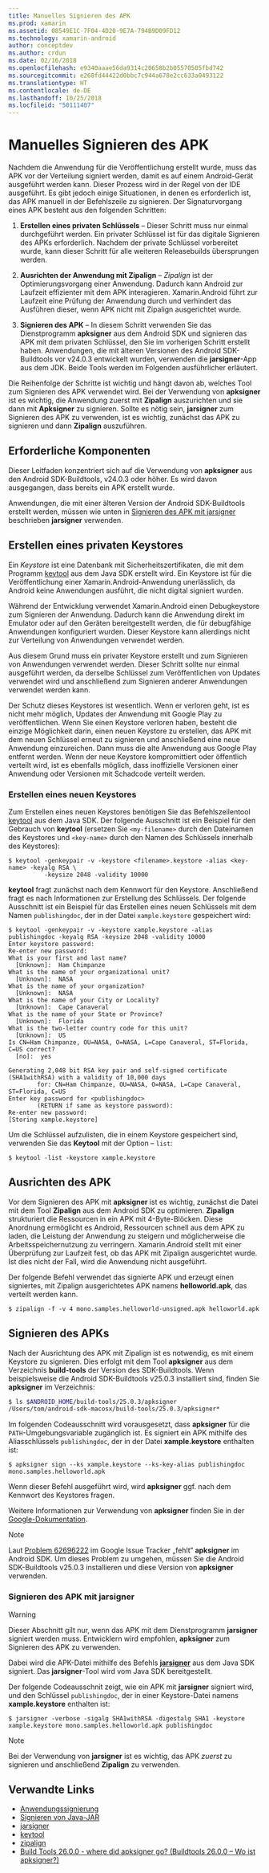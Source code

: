 ```yaml
---
title: Manuelles Signieren des APK
ms.prod: xamarin
ms.assetid: 08549E1C-7F04-4D20-9E7A-794B9D09FD12
ms.technology: xamarin-android
author: conceptdev
ms.author: crdun
ms.date: 02/16/2018
ms.openlocfilehash: e9340aaae56da9314c20658b2b05570505fbd742
ms.sourcegitcommit: e268fd44422d0bbc7c944a678e2cc633a0493122
ms.translationtype: HT
ms.contentlocale: de-DE
ms.lasthandoff: 10/25/2018
ms.locfileid: "50111407"
---
```

# <a name="manually-signing-the-apk"></a>Manuelles Signieren des APK


Nachdem die Anwendung für die Veröffentlichung erstellt wurde, muss das APK vor der Verteilung signiert werden, damit es auf einem Android-Gerät ausgeführt werden kann. Dieser Prozess wird in der Regel von der IDE ausgeführt. Es gibt jedoch einige Situationen, in denen es erforderlich ist, das APK manuell in der Befehlszeile zu signieren. Der Signaturvorgang eines APK besteht aus den folgenden Schritten:

1.   **Erstellen eines privaten Schlüssels** &ndash; Dieser Schritt muss nur einmal durchgeführt werden. Ein privater Schlüssel ist für das digitale Signieren des APKs erforderlich.
    Nachdem der private Schlüssel vorbereitet wurde, kann dieser Schritt für alle weiteren Releasebuilds übersprungen werden.

2.   **Ausrichten der Anwendung mit Zipalign** &ndash; *Zipalign* ist der Optimierungsvorgang einer Anwendung. Dadurch kann Android zur Laufzeit effizienter mit dem APK interagieren. Xamarin.Android führt zur Laufzeit eine Prüfung der Anwendung durch und verhindert das Ausführen dieser, wenn APK nicht mit Zipalign ausgerichtet wurde.

3.  **Signieren des APK** &ndash; In diesem Schritt verwenden Sie das Dienstprogramm **apksigner** aus dem Android SDK und signieren das APK mit dem privaten Schlüssel, den Sie im vorherigen Schritt erstellt haben. Anwendungen, die mit älteren Versionen des Android SDK-Buildtools vor v24.0.3 entwickelt wurden, verwenden die **jarsigner**-App aus dem JDK. Beide Tools werden im Folgenden ausführlicher erläutert. 

Die Reihenfolge der Schritte ist wichtig und hängt davon ab, welches Tool zum Signieren des APK verwendet wird. Bei der Verwendung von **apksigner** ist es wichtig, die Anwendung zuerst mit **Zipalign** auszurichten und sie dann mit **Apksigner** zu signieren.  Sollte es nötig sein, **jarsigner** zum Signieren des APK zu verwenden, ist es wichtig, zunächst das APK zu signieren und dann **Zipalign** auszuführen. 



## <a name="prerequisites"></a>Erforderliche Komponenten

Dieser Leitfaden konzentriert sich auf die Verwendung von **apksigner** aus den Android SDK-Buildtools, v24.0.3 oder höher. Es wird davon ausgegangen, dass bereits ein APK erstellt wurde.

Anwendungen, die mit einer älteren Version der Android SDK-Buildtools erstellt werden, müssen wie unten in [Signieren des APK mit jarsigner](#Sign_the_APK_with_jarsigner) beschrieben **jarsigner** verwenden.



## <a name="create-a-private-keystore"></a>Erstellen eines privaten Keystores

Ein *Keystore* ist eine Datenbank mit Sicherheitszertifikaten, die mit dem Programm [keytool](https://docs.oracle.com/javase/8/docs/technotes/tools/unix/keytool.html) aus dem Java SDK erstellt wird. Ein Keystore ist für die Veröffentlichung einer Xamarin.Android-Anwendung unerlässlich, da Android keine Anwendungen ausführt, die nicht digital signiert wurden.

Während der Entwicklung verwendet Xamarin.Android einen Debugkeystore zum Signieren der Anwendung. Dadurch kann die Anwendung direkt im Emulator oder auf den Geräten bereitgestellt werden, die für debugfähige Anwendungen konfiguriert wurden.
Dieser Keystore kann allerdings nicht zur Verteilung von Anwendungen verwendet werden.

Aus diesem Grund muss ein privater Keystore erstellt und zum Signieren von Anwendungen verwendet werden. Dieser Schritt sollte nur einmal ausgeführt werden, da derselbe Schlüssel zum Veröffentlichen von Updates verwendet wird und anschließend zum Signieren anderer Anwendungen verwendet werden kann.

Der Schutz dieses Keystores ist wesentlich. Wenn er verloren geht, ist es nicht mehr möglich, Updates der Anwendung mit Google Play zu veröffentlichen.
Wenn Sie einen Keystore verloren haben, besteht die einzige Möglichkeit darin, einen neuen Keystore zu erstellen, das APK mit dem neuen Schlüssel erneut zu signieren und anschließend eine neue Anwendung einzureichen. Dann muss die alte Anwendung aus Google Play entfernt werden. Wenn der neue Keystore kompromittiert oder öffentlich verteilt wird, ist es ebenfalls möglich, dass inoffizielle Versionen einer Anwendung oder Versionen mit Schadcode verteilt werden.



### <a name="create-a-new-keystore"></a>Erstellen eines neuen Keystores

Zum Erstellen eines neuen Keystores benötigen Sie das Befehlszeilentool [keytool](https://docs.oracle.com/javase/8/docs/technotes/tools/unix/keytool.html) aus dem Java SDK. Der folgende Ausschnitt ist ein Beispiel für den Gebrauch von **keytool** (ersetzen Sie `<my-filename>` durch den Dateinamen des Keystores und `<key-name>` durch den Namen des Schlüssels innerhalb des Keystores):

```shell
$ keytool -genkeypair -v -keystore <filename>.keystore -alias <key-name> -keyalg RSA \
          -keysize 2048 -validity 10000
```

**keytool** fragt zunächst nach dem Kennwort für den Keystore. Anschließend fragt es nach Informationen zur Erstellung des Schlüssels. Der folgende Ausschnitt ist ein Beispiel für das Erstellen eines neuen Schlüssels mit dem Namen `publishingdoc`, der in der Datei `xample.keystore` gespeichert wird:

```shell
$ keytool -genkeypair -v -keystore xample.keystore -alias publishingdoc -keyalg RSA -keysize 2048 -validity 10000
Enter keystore password:
Re-enter new password:
What is your first and last name?
  [Unknown]:  Ham Chimpanze
What is the name of your organizational unit?
  [Unknown]:  NASA
What is the name of your organization?
  [Unknown]:  NASA
What is the name of your City or Locality?
  [Unknown]:  Cape Canaveral
What is the name of your State or Province?
  [Unknown]:  Florida
What is the two-letter country code for this unit?
  [Unknown]:  US
Is CN=Ham Chimpanze, OU=NASA, O=NASA, L=Cape Canaveral, ST=Florida, C=US correct?
  [no]:  yes

Generating 2,048 bit RSA key pair and self-signed certificate (SHA1withRSA) with a validity of 10,000 days
        for: CN=Ham Chimpanze, OU=NASA, O=NASA, L=Cape Canaveral, ST=Florida, C=US
Enter key password for <publishingdoc>
        (RETURN if same as keystore password):
Re-enter new password:
[Storing xample.keystore]
```

Um die Schlüssel aufzulisten, die in einem Keystore gespeichert sind, verwenden Sie das **Keytool** mit der Option &ndash; `list`:

```shell
$ keytool -list -keystore xample.keystore
```


## <a name="zipalign-the-apk"></a>Ausrichten des APK

Vor dem Signieren des APK mit **apksigner** ist es wichtig, zunächst die Datei mit dem Tool **Zipalign** aus dem Android SDK zu optimieren. **Zipalign** strukturiert die Ressourcen in ein APK mit 4-Byte-Blöcken. Diese Anordnung ermöglicht es Android, Ressourcen schnell aus dem APK zu laden, die Leistung der Anwendung zu steigern und möglicherweise die Arbeitsspeichernutzung zu verringern. Xamarin.Android stellt mit einer Überprüfung zur Laufzeit fest, ob das APK mit Zipalign ausgerichtet wurde. Ist dies nicht der Fall, wird die Anwendung nicht ausgeführt.

Der folgende Befehl verwendet das signierte APK und erzeugt einen signiertes, mit Zipalign ausgerichtetes APK namens **helloworld.apk**, das verteilt werden kann.

```shell
$ zipalign -f -v 4 mono.samples.helloworld-unsigned.apk helloworld.apk
```


## <a name="sign-the-apk"></a>Signieren des APKs

Nach der Ausrichtung des APK mit Zipalign ist es notwendig, es mit einem Keystore zu signieren. Dies erfolgt mit dem Tool **apksigner** aus dem Verzeichnis **build-tools** der Version des SDK-Buildtools.  Wenn beispielsweise die Android SDK-Buildtools v25.0.3 installiert sind, finden Sie **apksigner** im Verzeichnis:

```bash
$ ls $ANDROID_HOME/build-tools/25.0.3/apksigner
/Users/tom/android-sdk-macosx/build-tools/25.0.3/apksigner*
```

Im folgenden Codeausschnitt wird vorausgesetzt, dass **apksigner** für die `PATH`-Umgebungsvariable zugänglich ist. Es signiert ein APK mithilfe des Aliasschlüssels `publishingdoc`, der in der Datei **xample.keystore** enthalten ist:

```shell
$ apksigner sign --ks xample.keystore --ks-key-alias publishingdoc mono.samples.helloworld.apk
```

Wenn dieser Befehl ausgeführt wird, wird **apksigner** ggf. nach dem Kennwort des Keystores fragen.

Weitere Informationen zur Verwendung von **apksigner** finden Sie in der [Google-Dokumentation](https://developer.android.com/studio/command-line/apksigner.html).

> [!NOTE]
> Laut [Problem 62696222](https://issuetracker.google.com/issues/62696222) im Google Issue Tracker „fehlt“ **apksigner** im Android SDK. Um dieses Problem zu umgehen, müssen Sie die Android SDK-Buildtools v25.0.3 installieren und diese Version von **apksigner** verwenden.  


<a name="Sign_the_APK_with_jarsigner" />

### <a name="sign-the-apk-with-jarsigner"></a>Signieren des APK mit jarsigner

> [!WARNING]
> Dieser Abschnitt gilt nur, wenn das APK mit dem Dienstprogramm **jarsigner** signiert werden muss. Entwicklern wird empfohlen, **apksigner** zum Signieren des APK zu verwenden.

Dabei wird die APK-Datei mithilfe des Befehls **[jarsigner](https://docs.oracle.com/javase/8/docs/technotes/tools/windows/jarsigner.html)** aus dem Java SDK signiert.  Das **jarsigner**-Tool wird vom Java SDK bereitgestellt. 

Der folgende Codeausschnit zeigt, wie ein APK mit **jarsigner** signiert wird, und den Schlüssel `publishingdoc`, der in einer Keystore-Datei namens **xample.keystore** enthalten ist:

```shell
$ jarsigner -verbose -sigalg SHA1withRSA -digestalg SHA1 -keystore xample.keystore mono.samples.helloworld.apk publishingdoc
```

> [!NOTE]
> Bei der Verwendung von **jarsigner** ist es wichtig, das APK _zuerst_ zu signieren und anschließend **Zipalign** zu verwenden.  



## <a name="related-links"></a>Verwandte Links

- [Anwendungssignierung](https://source.android.com/security/apksigning/)
- [Signieren von Java-JAR](https://docs.oracle.com/javase/8/docs/technotes~/jar/jar.html#Signed_JAR_File)
- [jarsigner](https://docs.oracle.com/javase/8/docs/technotes/tools/windows/jarsigner.html)
- [keytool](https://docs.oracle.com/javase/8/docs/technotes/tools/unix/keytool.html)
- [zipalign](https://developer.android.com/studio/command-line/zipalign.html)
- [Build Tools 26.0.0 - where did apksigner go? (Buildtools 26.0.0 – Wo ist apksigner?)](https://issuetracker.google.com/issues/62696222)
